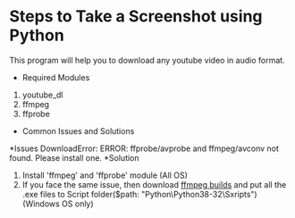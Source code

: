 # Steps to Take a Screenshot using Python

This program will help you to download any youtube video in audio format.

* Required Modules

1.  youtube_dl
2. ffmpeg
3. ffprobe

* Common Issues and Solutions

*Issues
DownloadError: ERROR: ffprobe/avprobe and ffmpeg/avconv not found. Please install one.
*Solution
1. Install 'ffmpeg' and 'ffprobe' module (All OS)
2. If you face the same issue, then download [ffmpeg builds](!https://ffmpeg.zeranoe.com/builds/) and put all the .exe files to Script folder($path: "Python\Python38-32\Sxripts") (Windows OS only)
